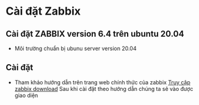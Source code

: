 # Cài đặt Zabbix
## Cài đặt ZABBIX version 6.4 trên ubuntu 20.04
- Môi trường
  chuẩn bị ubunu server version 20.04
## Cài đặt
- Tham khảo hướng dẫn trên trang web chính thức của zabbix
[Truy cập zabbix download](https://www.zabbix.com/download?zabbix=6.4&os_distribution=ubuntu&os_version=20.04&components=server_frontend_agent&db=mysql&ws=apache)
Sau khi cài đặt theo hướng dẫn chúng ta sẽ vào được giao diện 
